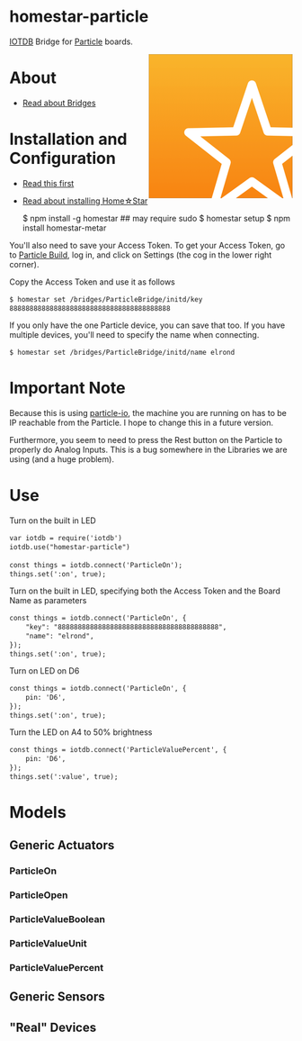 # homestar-particle
[IOTDB](https://github.com/dpjanes/node-iotdb) Bridge for [Particle](https://www.particle.io/) boards.

<img src="https://raw.githubusercontent.com/dpjanes/iotdb-homestar/master/docs/HomeStar.png" align="right" />

# About

* [Read about Bridges](https://github.com/dpjanes/node-iotdb/blob/master/docs/bridges.md)

# Installation and Configuration

* [Read this first](https://github.com/dpjanes/node-iotdb/blob/master/docs/install.md)
* [Read about installing Home☆Star](https://github.com/dpjanes/node-iotdb/blob/master/docs/homestar.md) 

    $ npm install -g homestar    ## may require sudo
    $ homestar setup
    $ npm install homestar-metar


You'll also need to save your Access Token. 
To get your Access Token, go to [Particle Build](https://build.particle.io/build/),
log in, and click on Settings (the cog in the lower right corner).

Copy the Access Token and use it as follows

    $ homestar set /bridges/ParticleBridge/initd/key 8888888888888888888888888888888888888888

If you only have the one Particle device, you can save that too.
If you have multiple devices, you'll need to specify the name when connecting.

    $ homestar set /bridges/ParticleBridge/initd/name elrond
        
# Important Note

Because this is using [particle-io](https://www.npmjs.com/package/particle-io), 
the machine you are running on has to be IP reachable from the Particle. 
I hope to change this in a future version.

Furthermore, you seem to need to press the Rest button on the Particle
to properly do Analog Inputs. This is a bug somewhere in the 
Libraries we are using (and a huge problem).

# Use

Turn on the built in LED

    var iotdb = require('iotdb')
    iotdb.use("homestar-particle")

    const things = iotdb.connect('ParticleOn');
    things.set(':on', true);

Turn on the built in LED, specifying both the Access Token
and the Board Name as parameters

    const things = iotdb.connect('ParticleOn', {
        "key": "8888888888888888888888888888888888888888",
        "name": "elrond",
    });
    things.set(':on', true);

Turn on LED on D6

    const things = iotdb.connect('ParticleOn', {
        pin: 'D6',
    });
    things.set(':on', true);

Turn the LED on A4 to 50% brightness

    const things = iotdb.connect('ParticleValuePercent', {
        pin: 'D6',
    });
    things.set(':value', true);

# Models

## Generic Actuators
### ParticleOn
### ParticleOpen
### ParticleValueBoolean
### ParticleValueUnit
### ParticleValuePercent
## Generic Sensors
## "Real" Devices
